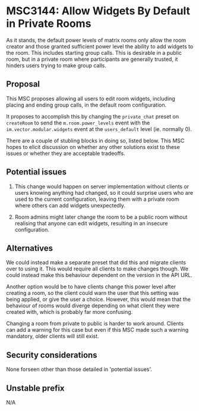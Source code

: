 # MSC3144: Allow Widgets By Default in Private Rooms

As it stands, the default power levels of matrix rooms only allow the room creator and those
granted sufficient power level the ability to add widgets to the room. This includes starting
group calls. This is desirable in a public room, but in a private room where participants are
generally trusted, it hinders users trying to make group calls.

## Proposal

This MSC proposes allowing all users to edit room widgets, including placing and ending group calls,
in the default room configuration.

It proposes to accomplish this by changing the `private_chat` preset on `createRoom` to send the
`m.room.power_levels` event with the `im.vector.modular.widgets` event at the `users_default` level
(ie. normally 0).

There are a couple of stubling blocks in doing so, listed below. This MSC hopes to elicit discussion
on whether any other solutions exist to these issues or whether they are acceptable tradeoffs.

## Potential issues

1. This change would happen on server implementation without clients or users knowing anything had
   changed, so it could surprise users who are used to the current configuration, leaving them with
   a private room where others can add widgets unexpectedly.

1. Room admins might later change the room to be a public room without realising that anyone can
   edit widgets, resulting in an insecure configuration.

## Alternatives

We could instead make a separate preset that did this and migrate clients over to using it. This would
require all clients to make changes though. We could instead make this behaviour dependent on the version
in the API URL.

Another option would be to have clients change this power level after creating a room, so the client
could warn the user that this setting was being applied, or give the user a choice. However, this would
mean that the behaviour of rooms would diverge depending on what client they were created with, which is
probably far more confusing.

Changing a room from private to public is harder to work around. Clients can add a warning for this case
but even if this MSC made such a warning mandatory, older clients will still exist.

## Security considerations

None forseen other than those detailed in 'potential issues'.

## Unstable prefix

N/A
